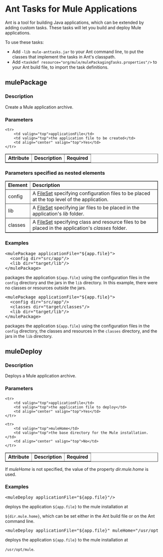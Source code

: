 Ant Tasks for Mule Applications
===============================

Ant is a tool for building Java applications, which can be extended by adding custom tasks.  These tasks will let you build and deploy Mule applications.

To use these tasks:

<ul>
    <li>Add <code>-lib mule-anttasks.jar</code> to your Ant command line, to put the classes that implement the tasks in Ant's classpath.</li>
    <li>Add <code>&lt;taskdef resource=&quot;org/mule/mulePackagingTasks.properties&quot;/&gt;</code> to your Ant build file,
        to import the task definitions.</li>
</ul>


<h2><a name="mulePackage">mulePackage</a></h2>
<h3>Description</h3>
<p>Create a Mule application archive.</p>

<h3>Parameters</h3>
<table border="1" cellpadding="6" cellspacing="2">
    <tr>
        <td valign="top"><b>Attribute</b></td>
        <td valign="top"><b>Description</b></td>
        <td align="center" valign="top"><b>Required</b></td>
    </tr>

    <tr>
        <td valign="top">applicationFile</td>
        <td valign="top">the application file to be created</td>
        <td align="center" valign="top">Yes</td>
    </tr>
</table>

<h3>Parameters specified as nested elements</h3>
<table border="1" cellpadding="6" cellspacing="2">
    <tr>
        <td valign="top"><b>Element</b></td>
        <td valign="top"><b>Description</b></td>
    </tr>
    <tr>
        <td>config</td>
        <td valign="top">A <a href="http://ant.apache.org/manual/Types/fileset.html">FileSet</a> specifying configuration files
            to be placed at the top level of the application.</td>
    </tr>
    <tr>
        <td>lib</td>
        <td valign="top">A <a href="http://ant.apache.org/manual/Types/fileset.html">FileSet</a> specifying jar files
            to be placed in the application's <i>lib</i> folder.</td>
    </tr>
    <tr>
        <td>classes</td>
        <td valign="top">A <a href="http://ant.apache.org/manual/Types/fileset.html">FileSet</a> specifying class and resource files
            to be placed in the application's <i>classes</i> folder.</td>
    </tr>
</table>

<h3>Examples</h3>

<pre>&lt;mulePackage applicationFile=&quot;${app.file}&quot;&gt;
  &lt;config dir=&quot;src/app&quot;/&gt;
  &lt;lib dir=&quot;target/lib&quot;/&gt;
&lt;/mulePackage&gt;</pre>

<p>packages the application <code>${app.file}</code> using the
configuration files in the <code>config</code> directory and the jars in the
<code>lib</code> directory. In this example, there were no classes or resources outside the jars.</p>

<pre>&lt;mulePackage applicationFile=&quot;${app.file}&quot;&gt;
  &lt;config dir=&quot;src/app&quot;/&gt;
  &lt;classes dir=&quot;target/classes&quot;/&gt;
  &lt;lib dir=&quot;target/lib&quot;/&gt;
&lt;/mulePackage&gt;</pre>

<p>packages the application <code>${app.file}</code> using the
configuration files in the <code>config</code> directory, the
classes and resources in the <code>classes</code> directory, and the jars in the
<code>lib</code> directory.</p>

<p></p>

<h2><a name="muleDeploy">muleDeploy</a></h2>
<h3>Description</h3>

<p>Deploys a Mule application archive.</p>

<h3>Parameters</h3>
<table border="1" cellpadding="6" cellspacing="2">
    <tr>
        <td valign="top"><b>Attribute</b></td>
        <td valign="top"><b>Description</b></td>
        <td align="center" valign="top"><b>Required</b></td>
    </tr>

    <tr>
        <td valign="top">applicationFile</td>
        <td valign="top">the application file to deploy</td>
        <td align="center" valign="top">Yes</td>
    </tr>

    <tr>
        <td valign="top">muleHome</td>
        <td valign="top">the base directory for the Mule installation.</td>
        <td align="center" valign="top">No</td>
    </tr>
</table>

<p></p>

If <i>muleHome</i> is not specified, the value of the property <i>dir.mule.home</i> is used.

<h3>Examples</h3>

<pre>&lt;muleDeploy applicationFile=&quot;${app.file}&quot;/&gt;
</pre>

<p>deploys the application <code>${app.file}</code> to the mule installation at

<code>${dir.mule.home}</code>, which can be set either in the Ant build file or on the Ant command line. </p>

<pre>&lt;muleDeploy applicationFile=&quot;${app.file}&quot; muleHome=&quot;/usr/opt/mule&quot;/&gt;
</pre>

<p>deploys the application <code>${app.file}</code> to the mule installation at

<code>/usr/opt/mule</code>. </p>


